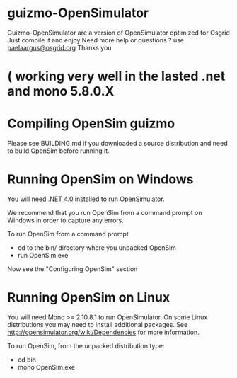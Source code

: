 # guizmo-OpenSimulator
Guizmo-OpenSimulator are a version of OpenSimulator optimized for Osgrid
Just compile it and enjoy
Need more help or questions ? use paelaargus@osgrid.org
Thanks you

# ( working very well in the lasted .net and mono 5.8.0.X
# Compiling OpenSim guizmo

Please see BUILDING.md if you downloaded a source distribution and 
need to build OpenSim before running it.

# Running OpenSim on Windows

You will need .NET 4.0 installed to run OpenSimulator.

We recommend that you run OpenSim from a command prompt on Windows in order
to capture any errors.

To run OpenSim from a command prompt

 * cd to the bin/ directory where you unpacked OpenSim
 * run OpenSim.exe

Now see the "Configuring OpenSim" section

# Running OpenSim on Linux

You will need Mono >= 2.10.8.1 to run OpenSimulator.  On some Linux distributions you
may need to install additional packages.  See http://opensimulator.org/wiki/Dependencies
for more information.

To run OpenSim, from the unpacked distribution type:

 * cd bin
 * mono OpenSim.exe


